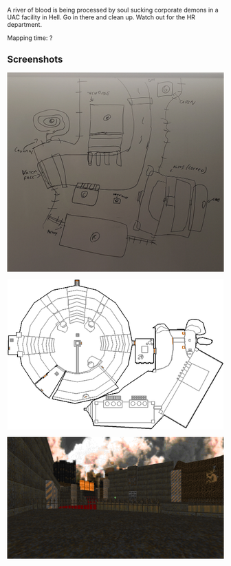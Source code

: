 A river of blood is being processed by soul sucking corporate demons in a UAC facility in Hell. Go in there and clean up. Watch out for the HR department.

Mapping time: ?

## Screenshots
![](img/layout.jpg)

![](img/MAP01.png)

![](img/MAP01_01.png)
